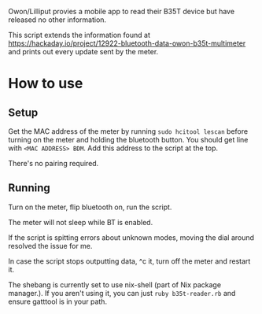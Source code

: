 Owon/Lilliput provies a mobile app to read their B35T device but have released
no other information.

This script extends the information found at
https://hackaday.io/project/12922-bluetooth-data-owon-b35t-multimeter and prints
out every update sent by the meter.


# How to use

## Setup
Get the MAC address of the meter by running `sudo hcitool lescan` before turning
on the meter and holding the bluetooth button. You should get line with `<MAC
ADDRESS> BDM`. Add this address to the script at the top.

There's no pairing required.

## Running

Turn on the meter, flip bluetooth on, run the script.

The meter will not sleep while BT is enabled.

If the script is spitting errors about unknown modes, moving the dial around
resolved the issue for me.

In case the script stops outputting data, ^c it, turn off the meter and restart
it.


The shebang is currently set to use nix-shell (part of Nix package manager.). If
you aren't using it, you can just `ruby b35t-reader.rb` and ensure gatttool is
in your path.
